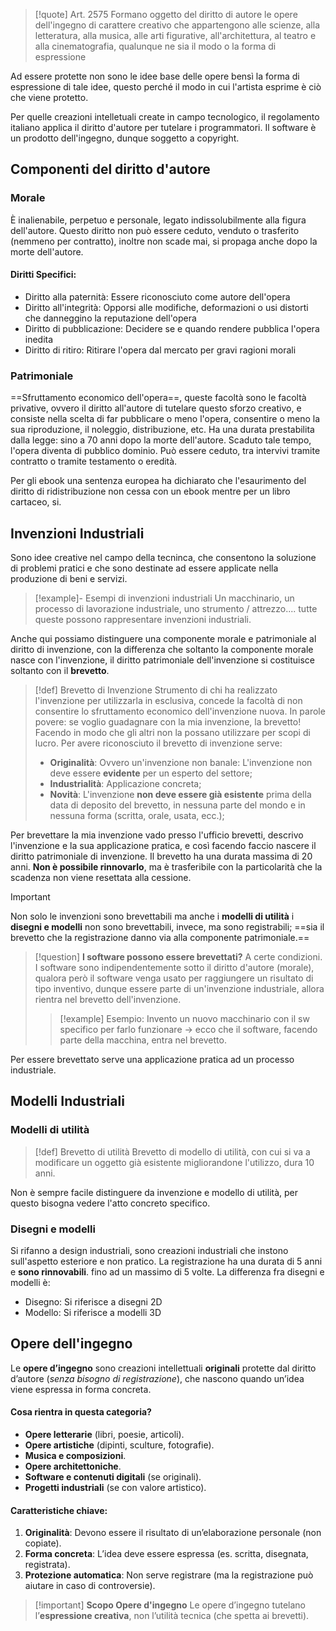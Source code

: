 
>[!quote] Art. 2575
>Formano oggetto del diritto di autore le opere dell'ingegno di carattere creativo che appartengono alle scienze, alla letteratura, alla musica, alle arti figurative, all'architettura, al teatro e alla cinematografia, qualunque ne sia il modo o la forma di espressione

Ad essere protette non sono le idee base delle opere bensì la forma di espressione di tale idee, questo perché il modo in cui l'artista esprime è ciò che viene protetto.

Per quelle creazioni intelletuali create in campo tecnologico, il regolamento italiano applica il diritto d'autore per tutelare i programmatori.
Il software è un prodotto dell'ingegno, dunque soggetto a copyright.

## Componenti del diritto d'autore
### Morale
È inalienabile, perpetuo e personale, legato indissolubilmente alla figura dell'autore.
Questo diritto non può essere ceduto, venduto o trasferito (nemmeno per contratto), inoltre non scade mai, si propaga anche dopo la morte dell'autore.
#### Diritti Specifici:
- Diritto alla paternità: Essere riconosciuto come autore dell'opera
- Diritto all'integrità: Opporsi alle modifiche, deformazioni o usi distorti che danneggino la reputazione dell'opera
- Diritto di pubblicazione: Decidere se e quando rendere pubblica l'opera inedita
- Diritto di ritiro: Ritirare l'opera dal mercato per gravi ragioni morali
### Patrimoniale
 ==Sfruttamento economico dell'opera==, queste facoltà sono le facoltà privative, ovvero il diritto all'autore di tutelare questo sforzo creativo, e consiste nella scelta di far pubblicare o meno l'opera, consentire o meno la sua riproduzione, il noleggio, distribuzione, etc. 
 Ha una durata prestabilita dalla legge: sino a 70 anni dopo la morte dell'autore. Scaduto tale tempo, l'opera diventa di pubblico dominio.
 Può essere ceduto, tra intervivi tramite contratto o tramite testamento o eredità.

Per gli ebook una sentenza europea ha dichiarato che l'esaurimento del diritto di ridistribuzione non cessa con un ebook mentre per un libro cartaceo, si.
## Invenzioni Industriali
Sono idee creative nel campo della tecninca, che consentono la soluzione di problemi pratici e che sono destinate ad essere applicate nella produzione di beni e servizi.
>[!example]- Esempi di invenzioni industriali
Un macchinario, un processo di lavorazione industriale, uno strumento / attrezzo....
tutte queste possono rappresentare invenzioni industriali.

Anche qui possiamo distinguere una componente morale e patrimoniale al diritto di invenzione, con la differenza che soltanto la componente morale nasce con l'invenzione, il diritto patrimoniale dell'invenzione si costituisce soltanto con il **brevetto**.

>[!def] Brevetto di Invenzione
>Strumento di chi ha realizzato l'invenzione per utilizzarla in esclusiva, concede la facoltà di non consentire lo sfruttamento economico dell'invenzione nuova.
>In parole povere: se voglio guadagnare con la mia invenzione, la brevetto! Facendo in modo che gli altri non la possano utilizzare per scopi di lucro.
> Per avere riconosciuto il brevetto di invenzione serve:
>- **Originalità**: Ovvero un'invenzione non banale: L'invenzione non deve essere **evidente** per un esperto del settore;
>- **Industrialità**: Applicazione concreta;
>- **Novità**: L'invenzione **non deve essere già esistente** prima della data di deposito del brevetto, in nessuna parte del mondo e in nessuna forma (scritta, orale, usata, ecc.);

Per brevettare la mia invenzione vado presso l'ufficio brevetti, descrivo l'invenzione e la sua applicazione pratica, e così facendo faccio nascere il diritto patrimoniale di invenzione.
Il brevetto ha una durata massima di 20 anni.
**Non è possibile rinnovarlo**, ma è trasferibile con la particolarità che la scadenza non viene resettata alla cessione.

>[!important] 
>Non solo le invenzioni sono brevettabili ma anche i **modelli di utilità** i **disegni e modelli** non sono brevettabili, invece, ma sono registrabili; ==sia il brevetto che la registrazione danno via alla componente patrimoniale.==

>[!question] **I software possono essere brevettati?**
> A certe condizioni.
> I software sono indipendentemente sotto il diritto d'autore (morale), qualora però il software venga usato per raggiungere un risultato di tipo inventivo, dunque essere parte di un'invenzione industriale, allora rientra nel brevetto dell'invenzione. 
> >[!example] Esempio:
> > Invento un nuovo macchinario con il sw specifico per farlo funzionare -> ecco che il software, facendo parte della macchina, entra nel brevetto.

Per essere brevettato serve una applicazione pratica ad un processo industriale.
## Modelli Industriali
### Modelli di utilità 
>[!def] Brevetto di utilità
> Brevetto di modello di utilità, con cui si va a modificare un oggetto già esistente migliorandone l'utilizzo, dura 10 anni.

Non è sempre facile distinguere da invenzione e modello di utilità, per questo bisogna vedere l'atto concreto specifico.
### Disegni e modelli
Si rifanno a design industriali, sono creazioni industriali che instono sull'aspetto esteriore e non pratico.
La registrazione ha una durata di 5 anni e **sono rinnovabili**. fino ad un massimo di 5 volte.
La differenza fra disegni e modelli è:
- Disegno: Si riferisce a disegni 2D
- Modello: Si riferisce a modelli 3D




## Opere dell'ingegno
Le **opere d’ingegno** sono creazioni intellettuali **originali** protette dal diritto d’autore (_senza bisogno di registrazione_), che nascono quando un’idea viene espressa in forma concreta.
#### **Cosa rientra in questa categoria?**
- **Opere letterarie** (libri, poesie, articoli).
- **Opere artistiche** (dipinti, sculture, fotografie).
- **Musica e composizioni**.
- **Opere architettoniche**.
- **Software e contenuti digitali** (se originali).
- **Progetti industriali** (se con valore artistico).
#### **Caratteristiche chiave:**
1. **Originalità**: Devono essere il risultato di un’elaborazione personale (non copiate).
2. **Forma concreta**: L’idea deve essere espressa (es. scritta, disegnata, registrata).
3. **Protezione automatica**: Non serve registrare (ma la registrazione può aiutare in caso di controversie).

>[!important] **Scopo Opere d'ingegno**
>Le opere d’ingegno tutelano l’**espressione creativa**, non l’utilità tecnica (che spetta ai brevetti).
